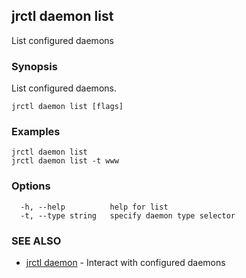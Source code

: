 ## jrctl daemon list

List configured daemons

### Synopsis

List configured daemons.

```
jrctl daemon list [flags]
```

### Examples

```
jrctl daemon list
jrctl daemon list -t www
```

### Options

```
  -h, --help          help for list
  -t, --type string   specify daemon type selector
```

### SEE ALSO

* [jrctl daemon](jrctl_daemon.md)	 - Interact with configured daemons

